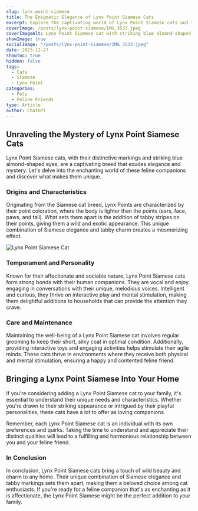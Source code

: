 ```yaml
---
slug: lynx-point-siamese
title: The Enigmatic Elegance of Lynx Point Siamese Cats
excerpt: Explore the captivating world of Lynx Point Siamese cats and their unique charm.
coverImage: /posts/lynx-point-siamese/IMG_3533.jpeg
coverImageAlt: Lynx Point Siamese cat with striking blue almond-shaped eyes and distinctive markings.
showImage: true
socialImage: "/posts/lynx-point-siamese/IMG_3533.jpeg"
date: 2023-12-27
showToc: true
hidden: false
tags:
  - Cats
  - Siamese
  - Lynx Point
categories:
  - Pets
  - Feline Friends
type: Article
author: ChatGPT
---
```


## Unraveling the Mystery of Lynx Point Siamese Cats

Lynx Point Siamese cats, with their distinctive markings and striking blue almond-shaped eyes, are a captivating breed that exudes elegance and mystery. Let's delve into the enchanting world of these feline companions and discover what makes them unique.

### Origins and Characteristics

Originating from the Siamese cat breed, Lynx Points are characterized by their point coloration, where the body is lighter than the points (ears, face, paws, and tail). What sets them apart is the addition of tabby stripes on their points, giving them a wild and exotic appearance. This unique combination of Siamese elegance and tabby charm creates a mesmerizing effect.

![Lynx Point Siamese Cat](/posts/lynx-point-siamese-cat/IMG_3534.jpeg)

### Temperament and Personality

Known for their affectionate and sociable nature, Lynx Point Siamese cats form strong bonds with their human companions. They are vocal and enjoy engaging in conversations with their unique, melodious voices. Intelligent and curious, they thrive on interactive play and mental stimulation, making them delightful additions to households that can provide the attention they crave.

### Care and Maintenance

Maintaining the well-being of a Lynx Point Siamese cat involves regular grooming to keep their short, silky coat in optimal condition. Additionally, providing interactive toys and engaging activities helps stimulate their agile minds. These cats thrive in environments where they receive both physical and mental stimulation, ensuring a happy and contented feline friend.

## Bringing a Lynx Point Siamese Into Your Home

If you're considering adding a Lynx Point Siamese cat to your family, it's essential to understand their unique needs and characteristics. Whether you're drawn to their striking appearance or intrigued by their playful personalities, these cats have a lot to offer as loving companions.

Remember, each Lynx Point Siamese cat is an individual with its own preferences and quirks. Taking the time to understand and appreciate their distinct qualities will lead to a fulfilling and harmonious relationship between you and your feline friend.

### In Conclusion

In conclusion, Lynx Point Siamese cats bring a touch of wild beauty and charm to any home. Their unique combination of Siamese elegance and tabby markings sets them apart, making them a beloved choice among cat enthusiasts. If you're ready for a feline companion that's as enchanting as it is affectionate, the Lynx Point Siamese might be the perfect addition to your family.
